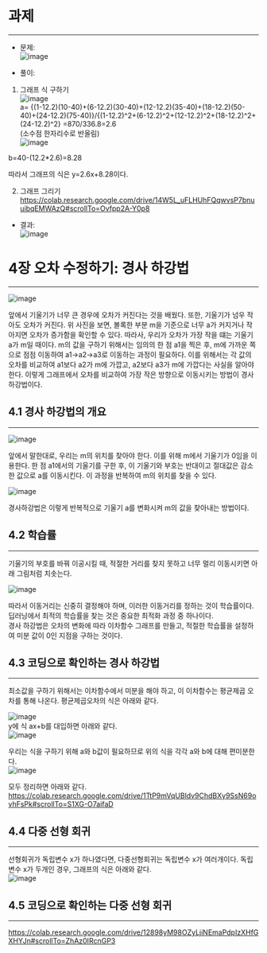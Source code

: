 # 과제 
---------
- 문제:    
![image](https://user-images.githubusercontent.com/94752167/212787787-091518c6-f4fe-4b05-93d0-6e0fa5ab5e85.png)
      
- 풀이:
1) 그래프 식 구하기       
![image](https://user-images.githubusercontent.com/94752167/212788026-879ce220-7653-44d9-a296-a4c2a0dd4bd1.png)       
a= {(1-12.2)(10-40)+(6-12.2)(30-40)+(12-12.2)(35-40)+(18-12.2)(50-40)+(24-12.2)(75-40)}/{(1-12.2)^2+(6-12.2)^2+(12-12.2)^2+(18-12.2)^2+(24-12.2)^2}
=870/336.8=2.6    
(소수점 한자리수로 반올림)    
![image](https://user-images.githubusercontent.com/94752167/212788776-4c7ea168-1320-4d1f-bd6b-318f6328c2d2.png)       
    
b=40-(12.2*2.6)=8.28    

따라서 그래프의 식은 y=2.6x+8.28이다.

2) 그래프 그리기     
https://colab.research.google.com/drive/14W5L_uFLHUhFQqwvsP7bnuuibqEMWAzQ#scrollTo=Ovfpp2A-Y0p8     
     
- 결과:    
![image](https://user-images.githubusercontent.com/94752167/212793155-6954744d-1c57-4941-96e9-6baef55caee8.png)    



# 4장 오차 수정하기: 경사 하강법
------------
![image](https://user-images.githubusercontent.com/94752167/212793435-b98f0bd5-0c59-421b-8b1b-18995e14b613.png)     

앞에서 기울기가 너무 큰 경우에 오차가 커진다는 것을 배웠다. 또한, 기울기가 넘우 작아도 오차가 커진다. 위 사진을 보면, 볼록한 부분 m을 기준으로 너무 a가 커지거나 작아지면 오차가 증가함을 확인할 수 있다. 따라사, 우리가 오차가 가장 작을 떄는 기울기 a가 m일 때이다. m의 값을 구하기 위해서는 임의의 한 점 a1을 찍은 후, m에 가까운 쪽으로 점점 이동하여 a1->a2->a3로 이동하는 과정이 필요하다. 이를 위해서는 각 값의 오차를 비교하여 a1보다 a2가 m에 가깝고, a2보다 a3가 m에 가깝다는 사실을 알아야 한다. 이렇게 그래프에서 오차를 비교하여 가장 작은 방향으로 이동시키는 방법이 경사하강법이다.    

## 4.1 경사 하강법의 개요
-----------

![image](https://user-images.githubusercontent.com/94752167/212793960-e8486e1d-bc80-4890-89f8-dbec90b417e1.png)    

앞에서 말한대로, 우리는 m의 위치를 찾아야 한다. 이를 위해 m에서 기울기가 0임을 이용한다. 한 점 a1에서의 기울기를 구한 후, 이 기울기와 부호는 반대이고 절대값은 감소한 값으로 a를 이동시킨다. 이 과정을 반복하여 m의 위치를 찾을 수 있다.

![image](https://user-images.githubusercontent.com/94752167/212794150-71f59cd6-63c3-4ed0-b236-d78f6d95e717.png)    

경사하강법은 이렇게 반복적으로 기울기 a를 변화시켜 m의 값을 찾아내는 방법이다.    

## 4.2 학습률
----------
기울기의 부호를 바꿔 이공시킬 때, 적절한 거리를 찾지 못하고 너무 멀리 이동시키면 아래 그림처럼 치솟는다.   

![image](https://user-images.githubusercontent.com/94752167/212794464-5145fc46-b273-460f-a245-740f98fcfc62.png)    

따라서 이동거리는 신중히 결정해야 하며, 이러한 이동거리를 정하는 것이 학습률이다. 딥러닝에서 최적의 학습률을 찾는 것은 중요한 최적화 과정 중 하나이다.    
경사 하강법은 오차의 변화에 따라 이차함수 그래프를 만들고, 적절한 학습률을 설정하여 미분 값이 0인 지점을 구하는 것이다.    

## 4.3 코딩으로 확인하는 경사 하강법
----------
최소값을 구하기 위해서는 이차함수에서 미분을 해야 하고, 이 이차함수는 평균제곱 오차를 통해 나온다. 평균제곱오차의 식은 아래와 같다.    

![image](https://user-images.githubusercontent.com/94752167/212795039-e88cd6cc-27c8-433b-ba82-77fa7dc908db.png)    
y에 식 ax+b를 대입하면 아래와 같다.    
![image](https://user-images.githubusercontent.com/94752167/212795129-e6681f10-eb39-4fd9-b135-79dc87fb619a.png)     

우리는 식을 구하기 위해 a와 b값이 필요하므로 위의 식을 각각 a와 b에 대해 편미분한다.   
![image](https://user-images.githubusercontent.com/94752167/212795218-4f93a04e-47ef-427e-bd7a-5bf8ca736054.png)

모두 정리하면 아래와 같다.    
https://colab.research.google.com/drive/1TtP9mVqUBldv9ChdBXy9SsN69ovhFsPk#scrollTo=S1XG-O7aifaD
   

## 4.4 다중 선형 회귀
--------------
선형회귀가 독립변수 x가 하나였다면, 다중선형회귀는 독립변수 x가 여러개이다.
독립변수 x가 두개인 경우, 그래프의 식은 아래와 같다.   
![image](https://user-images.githubusercontent.com/94752167/212797749-c7fbcb86-0a0c-48a7-90cb-b2e1b738845e.png)    

## 4.5 코딩으로 확인하는 다중 선형 회귀
------------
https://colab.research.google.com/drive/12898yM98OZyLjiNEmaPdpIzXHfGXHYJn#scrollTo=ZhAz0IRcnGP3








